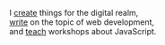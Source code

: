I [create](/projects/) things for the digital realm,<br>[write](/blog/) on the topic of&nbsp;web development,<br>and&nbsp;[teach](/workshops/) workshops about&nbsp;JavaScript.